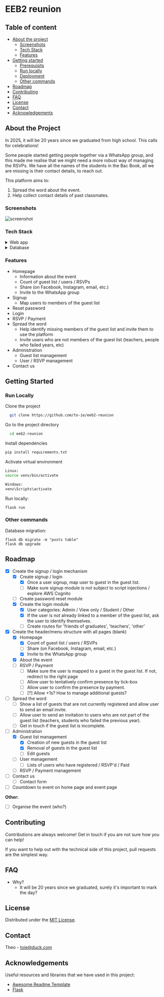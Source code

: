 # EEB2 reunion

## Table of content
- [About the project](#about-the-project)
  * [Screenshots](#screenshots)
  * [Tech Stack](#tech-stack)
  * [Features](#features)
- [Getting started](#getting-started)
  * [Prerequisits](#prerequisites)
  * [Run locally](#run-locally)
  * [Deployment](#deployment)
  * [Other commands](#other-commands)
- [Roadmap](#roadmap)
- [Contributing](#contributing) 
- [FAQ](#faq)
- [License](#license)
- [Contact](#contact)
- [Acknowledgements](#acknowledgements)

## About the Project
In 2025, it will be 20 years since we graduated from high school. This calls for celebrations!

Some people started getting people together via a WhatsApp group, and this made me realise that we might need a more robust way of managing the RSVPs. We have all the names of the students in the Bac Book, all we are missing is their contact details, to reach out. 

This platform aims to:
1. Spread the word about the event.
2. Help collect contact details of past classmates.


### Screenshots
<img src="https://placehold.co/600x400?text=Your+Screenshot+here" alt="screenshot" />

### Tech Stack

<details>
  <summary>Web app</summary>
  <ul>
    <li><a href="https://www.typescriptlang.org/](https://flask.palletsprojects.com/en/2.2.x/">Python Flask</a></li>
    <li><a href="https://getbootstrap.com/docs/3.4/css/">Bootstrap CSS</a></li>
  </ul>
</details>

<details>
<summary>Database</summary>
  <ul>
    <li><a href="https://flask-sqlalchemy.palletsprojects.com/en/3.0.x/">Flask SQL Alchemy</a></li>
    <li><a href="https://www.mysql.com/">MySQL</a></li>
  </ul>
</details>

### Features

- Homepage
  - Information about the event
  - Count of guest list / users / RSVPs
  - Share (on Facebook, Instagram, email, etc.)
  - Invite to the WhatsApp group
- Signup
  - Map users to members of the guest list
- Reset password 
- Login 
- RSVP / Payment 
- Spread the word
  - Help identify missing members of the guest list and invite them to use the platform
  - Invite users who are not members of the guest list (teachers, people who failed years, etc)
- Administration
  - Guest list management
  - User / RSVP management
- Contact us

## Getting Started

### Run Locally

Clone the project

```bash
  git clone https://github.com/to-ie/eeb2-reunion
```

Go to the project directory

```bash
  cd eeb2-reunion
```

Install dependencies

```bash
pip install requirements.txt
```

Activate virtual environment

```bash
Linux:
source venv/bin/activate

Windows: 
venv\Scripts\activate
```

Run locally: 
```
flask run
```

### Other commands
Database migration:
```
flask db migrate -m "posts table"
flask db upgrade
```


## Roadmap
* [x] Create the signup / login mechanism 
  * [x] Create signup / login 
    * [x] Once a user signup, map user to guest in the guest list.
    * [ ] Make sure signup module is not subject to script injections  / explore AWS Cognito 
  * [ ] Create password reset module
  * [x] Create the login module 
    * [x] User categories: Admin / View only / Student / Other
    * [x] If the user is not already linked to a member of the guest list, ask the user to identify themselves.
    * [ ] Create routes for 'friends of graduates', 'teachers', 'other' 
* [x] Create the header/menu structure with all pages (blank)
  * [x] Homepage
    * [x] Count of guest list / users / RSVPs
    * [ ] Share (on Facebook, Instagram, email, etc.)
    * [x] Invite to the WhatsApp group
  * [x] About the event
  * [ ] RSVP / Payment
    * [ ] Make sure the user is mapped to a guest in the guest list. If not, redirect to the right page 
    * [ ] Allow user to tentatively confirm presence by tick-box
    * [ ] Allow user to confirm the presence by payment.
    * [ ] [?] Allow +1s? How to manage additional guests?
* [ ] Spread the word
  * [ ] Show a list of guests that are not currently registered and allow user to send an email invite. 
  * [ ] Allow user to send an invitation to users who are not part of the guest list (teachers, students who failed the previous year).
  * [ ] Get in touch if the guest list is incomplete. 
* [ ] Administration
  * [x] Guest list management
    * [x] Creation of new guests in the guest list 
    * [x] Removal of guests in the guest list
    * [ ] Edit guests
  * [ ] User management
    * [ ] Lists of users who have registered / RSVP'd / Paid
  * [ ] RSVP / Payment management 
* [ ] Contact us
    * [ ] Contact form

* [ ] Countdown to event on home page and event page

**Other:** 
* [ ] Organise the event (who?)

## Contributing

Contributions are always welcome! Get in touch if you are not sure how you can help! 

If you want to help out with the technical side of this project, pull requests are the simplest way.

## FAQ

- Why?
  + It will be 20 years since we graduated, surely it's important to mark the day?

## License

Distributed under the [MIT License](https://choosealicense.com/licenses/mit/).

## Contact

Theo - toie@duck.com

## Acknowledgements

Useful resources and libraries that we have used in this project:

 - [Awesome Readme Template](https://github.com/Louis3797/awesome-readme-template)
 - [Flask](https://flask.palletsprojects.com/en/2.2.x/)

